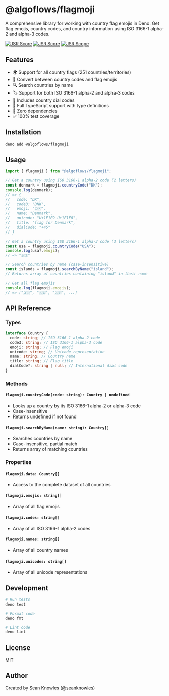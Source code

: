 # @algoflows/flagmoji

A comprehensive library for working with country flag emojis in Deno. Get flag
emojis, country codes, and country information using ISO 3166-1 alpha-2 and
alpha-3 codes.

[![JSR Score](https://jsr.io/badges/@algoflows/flagmoji/score)](https://jsr.io/@algoflows/flagmoji)
[![JSR Score](https://jsr.io/badges/@algoflows/flagmoji)](https://jsr.io/@algoflows/flagmoji)
[![JSR Scope](https://jsr.io/badges/@algoflows)](https://jsr.io/@algoflows)

## Features

- 🌍 Support for all country flags (251 countries/territories)
- 🔄 Convert between country codes and flag emojis
- 🔍 Search countries by name
- 🏷️ Support for both ISO 3166-1 alpha-2 and alpha-3 codes
- 📱 Includes country dial codes
- 💪 Full TypeScript support with type definitions
- 🎯 Zero dependencies
- ✅ 100% test coverage

## Installation

```bash
deno add @algoflows/flagmoji
```

## Usage

```typescript
import { flagmoji } from "@algoflows/flagmoji";

// Get a country using ISO 3166-1 alpha-2 code (2 letters)
const denmark = flagmoji.countryCode("DK");
console.log(denmark);
// => {
//   code: "DK",
//   code3: "DNK",
//   emoji: "🇩🇰",
//   name: "Denmark",
//   unicode: "U+1F1E9 U+1F1F0",
//   title: "flag for Denmark",
//   dialCode: "+45"
// }

// Get a country using ISO 3166-1 alpha-3 code (3 letters)
const usa = flagmoji.countryCode("USA");
console.log(usa?.emoji);
// => "🇺🇸"

// Search countries by name (case-insensitive)
const islands = flagmoji.searchByName("island");
// Returns array of countries containing "island" in their name

// Get all flag emojis
console.log(flagmoji.emojis);
// => ["🇦🇨", "🇦🇩", "🇦🇪", ...]
```

## API Reference

### Types

```typescript
interface Country {
  code: string; // ISO 3166-1 alpha-2 code
  code3: string; // ISO 3166-1 alpha-3 code
  emoji: string; // Flag emoji
  unicode: string; // Unicode representation
  name: string; // Country name
  title: string; // Flag title
  dialCode?: string | null; // International dial code
}
```

### Methods

#### `flagmoji.countryCode(code: string): Country | undefined`

- Looks up a country by its ISO 3166-1 alpha-2 or alpha-3 code
- Case-insensitive
- Returns undefined if not found

#### `flagmoji.searchByName(name: string): Country[]`

- Searches countries by name
- Case-insensitive, partial match
- Returns array of matching countries

### Properties

#### `flagmoji.data: Country[]`

- Access to the complete dataset of all countries

#### `flagmoji.emojis: string[]`

- Array of all flag emojis

#### `flagmoji.codes: string[]`

- Array of all ISO 3166-1 alpha-2 codes

#### `flagmoji.names: string[]`

- Array of all country names

#### `flagmoji.unicodes: string[]`

- Array of all unicode representations

## Development

```bash
# Run tests
deno test

# Format code
deno fmt

# Lint code
deno lint
```

## License

MIT

## Author

Created by Sean Knowles ([@seanknowles](https://github.com/algoflows))
